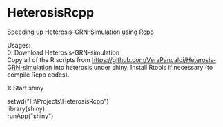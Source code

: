 # HeterosisRcpp
Speeding up Heterosis-GRN-Simulation using Rcpp

Usages:  
0: Download Heterosis-GRN-simulation  
Copy all of the R scripts from https://github.com/VeraPancaldi/Heterosis-GRN-simulation into heterosis under shiny. 
Install Rtools if necessary (to compile Rcpp codes).

1: Start shiny  

setwd("F:\\Projects\\HeterosisRcpp")  
library(shiny)  
runApp("shiny")  




